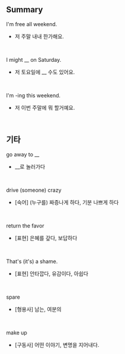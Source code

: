 ## Summary

I'm free all weekend.
- 저 주말 내내 한가해요.

<br>

I might __ on Saturday.
- 저 토요일에 __ 수도 있어요.

<br>

I'm -ing this weekend.
- 저 이번 주말에 뭐 할거예요.

<br>

## 기타

go away to __
- __로 놀러가다

<br>

drive (someone) crazy
- [숙어] (누구를) 짜증나게 하다, 기분 나쁘게 하다

<br>

return the favor
- [표현] 은혜를 갚다, 보답하다

<br>

That's (it's) a shame.
- [표현] 안타깝다, 유감이다, 아쉽다

<br>

spare
- [형용사] 남는, 여분의

<br>

make up
- [구동사] 어떤 이야기, 변명을 지어내다.
